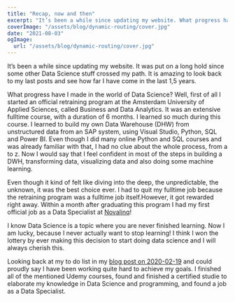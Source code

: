 ```yaml
---
title: "Recap, now and then"
excerpt: "It’s been a while since updating my website. What progress have I made in the world of Data Science?"
coverImage: "/assets/blog/dynamic-routing/cover.jpg"
date: "2021-08-03"
ogImage:
  url: "/assets/blog/dynamic-routing/cover.jpg"
---
```


It’s been a while since updating my website. It was put on a long hold since some other Data Science stuff crossed my path. It is amazing to look back to my last posts and see how far I have come in the last 1,5 years.

What progress have I made in the world of Data Science? Well, first of all I started an official retraining program at the Amsterdam University of Applied Sciences, called Business and Data Analytics. It was an extensive fulltime course, with a duration of 6 months. I learned so much during this course. I learned to build my own Data Warehouse (DHW) from unstructured data from an SAP system, using Visual Studio, Python, SQL and Power BI. Even though I did many online Python and SQL courses and was already familiar with that, I had no clue about the whole process, from a to z. Now I would say that I feel confident in most of the steps in building a DWH, transforming data, visualizing data and also doing some machine learning.

Even though it kind of felt like diving into the deep, the unpredictable, the unknown, it was the best choice ever. I had to quit my fulltime job because the retraining program was a fulltime job itself.However, it got rewarded right away. Within a month after graduating this program I had my first official job as a Data Specialist at [Novalinq](https://www.novalinq.com)!

I know Data Science is a topic where you are never finished learning. Now I am lucky, because I never actually want to stop learning! I think I won the lottery by ever making this decision to start doing data science and I will always cherish this.

Looking back at my to do list in my [blog post on 2020-02-19](/blog/my-own-training-program) and could proudly say I have been working quite hard to achieve my goals. I finished all of the mentioned Udemy courses, found and finished a certified studie to elaborate my knowledge in Data Science and programming, and found a job as a Data Specialist.